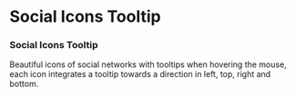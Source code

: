# Social Icons Tooltip

### Social Icons Tooltip

Beautiful icons of social networks with tooltips when hovering the mouse, each icon integrates a tooltip towards a direction in left, top, right and bottom.
